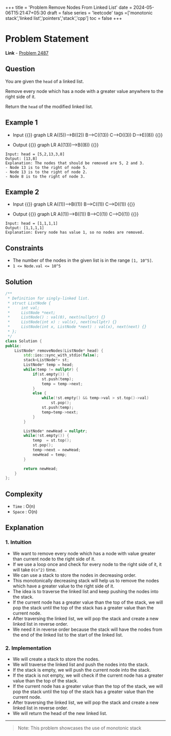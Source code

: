 +++
title = 'Problem Remove Nodes From Linked List'
date = 2024-05-06T15:21:47+05:30
draft = false
series = 'leetcode'
tags =['monotonic stack','linked list','pointers','stack','cpp']
toc = false
+++

# Problem Statement

**Link** - [Problem 2487](https://leetcode.com/problems/remove-linked-list-elements/description/)

## Question

You are given the `head` of a linked list.

Remove every node which has a node with a greater value anywhere to the right side of it.

Return the `head` of the modified linked list.

## Example 1

- Input
  {{<mermaid>}}
  graph LR
  A((5))-->B((2))
  B-->C((13))
  C-->D((3))
  D-->E((8))
  {{</mermaid>}}

- Output
  {{<mermaid>}}
  graph LR
  A((13))-->B((8))
  {{</mermaid>}}

```text
Input: head = [5,2,13,3,8]
Output: [13,8]
Explanation: The nodes that should be removed are 5, 2 and 3.
- Node 13 is to the right of node 5.
- Node 13 is to the right of node 2.
- Node 8 is to the right of node 3.
```

## Example 2

- Input
  {{<mermaid>}}
  graph LR
  A((1))-->B((1))
  B-->C((1))
  C-->D((1))
  {{</mermaid>}}

- Output
  {{<mermaid>}}
  graph LR
  A((1))-->B((1))
  B-->C((1))
  C-->D((1))
  {{</mermaid>}}

```text
Input: head = [1,1,1,1]
Output: [1,1,1,1]
Explanation: Every node has value 1, so no nodes are removed.
```

## Constraints

- The number of the nodes in the given list is in the range `[1, 10^5]`.
- `1 <= Node.val <= 10^5`

## Solution

```cpp
/**
 * Definition for singly-linked list.
 * struct ListNode {
 *     int val;
 *     ListNode *next;
 *     ListNode() : val(0), next(nullptr) {}
 *     ListNode(int x) : val(x), next(nullptr) {}
 *     ListNode(int x, ListNode *next) : val(x), next(next) {}
 * };
 */
class Solution {
public:
    ListNode* removeNodes(ListNode* head) {
        std::ios::sync_with_stdio(false);
        stack<ListNode*> st;
        ListNode* temp = head;
        while(temp != nullptr) {
            if(st.empty()) {
                st.push(temp);
                temp = temp->next;
            }
            else {
                while(!st.empty() && temp->val > st.top()->val)
                    st.pop();
                st.push(temp);
                temp=temp->next;
            }
        }

        ListNode* newHead = nullptr;
        while(!st.empty()) {
            temp  = st.top();
            st.pop();
            temp->next = newHead;
            newHead = temp;
        }

        return newHead;
    }
};
```

## Complexity

- `Time` : O(n)
- `Space` : O(n)

## Explanation

### 1. Intuition

- We want to remove every node which has a node with value greater than current node to the right side of it.
- If we use a loop once and check for every node to the right side of it, it will take `O(n^2)` time.
- We can use a stack to store the nodes in decreasing order.
- This monotonically decreasing stack will help us to remove the nodes which have a greater value to the right side of it.
- The idea is to traverse the linked list and keep pushing the nodes into the stack.
- If the current node has a greater value than the top of the stack, we will pop the stack until the top of the stack has a greater value than the current node.
- After traversing the linked list, we will pop the stack and create a new linked list in reverse order.
- We need it in reverse order because the stack will have the nodes from the end of the linked list to the start of the linked list.

### 2. Implementation

- We will create a stack to store the nodes.
- We will traverse the linked list and push the nodes into the stack.
- If the stack is empty, we will push the current node into the stack.
- If the stack is not empty, we will check if the current node has a greater value than the top of the stack.
- If the current node has a greater value than the top of the stack, we will pop the stack until the top of the stack has a greater value than the current node.
- After traversing the linked list, we will pop the stack and create a new linked list in reverse order.
- We will return the head of the new linked list.

---

> Note: This problem showcases the use of monotonic stack
